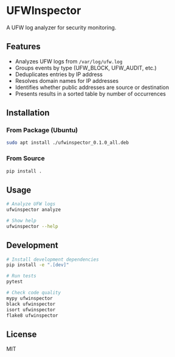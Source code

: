# UFWInspector

A UFW log analyzer for security monitoring.

## Features

- Analyzes UFW logs from `/var/log/ufw.log`
- Groups events by type (UFW_BLOCK, UFW_AUDIT, etc.)
- Deduplicates entries by IP address
- Resolves domain names for IP addresses
- Identifies whether public addresses are source or destination
- Presents results in a sorted table by number of occurrences

## Installation

### From Package (Ubuntu)

```bash
sudo apt install ./ufwinspector_0.1.0_all.deb
```

### From Source

```bash
pip install .
```

## Usage

```bash
# Analyze UFW logs
ufwinspector analyze

# Show help
ufwinspector --help
```

## Development

```bash
# Install development dependencies
pip install -e ".[dev]"

# Run tests
pytest

# Check code quality
mypy ufwinspector
black ufwinspector
isort ufwinspector
flake8 ufwinspector
```

## License

MIT
